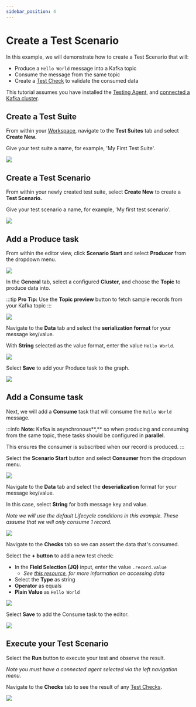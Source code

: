 ```yaml
---
sidebar_position: 4
---
```


# Create a Test Scenario

In this example, we will demonstrate how to create a Test Scenario that will:

- Produce a `Hello World` message into a Kafka topic
- Consume the message from the same topic
- Create a [Test Check](../features/building-tests/test-checks/) to validate the consumed data

This tutorial assumes you have installed the [Testing Agent](install-the-testing-agent), and [connected a Kafka cluster](connect-to-a-kafka-cluster).

## Create a Test Suite

From within your [Workspace](../features/workspace), navigate to the **Test Suites** tab and select **Create New.**

Give your test suite a name, for example, 'My First Test Suite'.

![](<../assets/image (34) (1) (1).png>)

## Create a Test Scenario

From within your newly created test suite, select **Create New** to create a **Test Scenario.**

Give your test scenario a name, for example, 'My first test scenario'.

![](<../assets/image (130).png>)

## Add a Produce task&#x20;

From within the editor view, click **Scenario Start** and select **Producer** from the dropdown menu.

![](<../assets/image (175).png>)

In the **General** tab, select a configured **Cluster,** and choose the **Topic** to produce data into.

:::tip
**Pro Tip:** Use the **Topic preview** button to fetch sample records from your Kafka topic
:::

![](<../assets/image (10) (1) (1) (1).png>)

Navigate to the **Data** tab and select the **serialization format** for your message key/value.&#x20;

With **String** selected as the value format, enter the value `Hello World`.

![](<../assets/image (158).png>)

Select **Save** to add your Produce task to the graph.

![](<../assets/image (42).png>)

## Add a Consume task

Next, we will add a **Consume** task that will consume the `Hello World` message.

:::info
**Note:** Kafka is asynchronous**,** so when producing and consuming from the same topic, these tasks should be configured in **parallel**.&#x20;

This ensures the consumer is subscribed when our record is produced.
:::

Select the **Scenario Start** button and select **Consumer** from the dropdown menu.

![](<../assets/image (63).png>)

Navigate to the **Data** tab and select the **deserialization** format for your message key/value.&#x20;

In this case, select **String** for both message key and value.

_Note we will use the default Lifecycle conditions in this example. These assume that we will only consume 1 record._

![](<../assets/image (109).png>)

Navigate to the **Checks** tab so we can assert the data that's consumed.

Select the **+ button** to add a new test check:

- In the **Field Selection (JQ)** input, enter the value `.record.value`
  - _See_ [_this resource_](../features/building-tests/test-checks/accessing-kafka-message-data/)_, for more information on accessing data_&#x20;
- Select the **Type** as string
- **Operator** as equals
- **Plain Value** as `Hello World`

![](<../assets/image (80).png>)

Select **Save** to add the Consume task to the editor.

![](<../assets/image (18) (1).png>)

## Execute your Test Scenario

Select the **Run** button to execute your test and observe the result.&#x20;

_Note you must have a connected agent selected via the left navigation menu._

Navigate to the **Checks** tab to see the result of any [Test Checks](../features/building-tests/test-checks/).

![](<../assets/image (123).png>)
